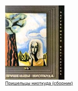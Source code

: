 ![](Пришельцы%20ниоткуда%20(сборник).jpg)  
[Пришельцы ниоткуда (сборник)](Пришельцы%20ниоткуда%20(сборник).txt)
